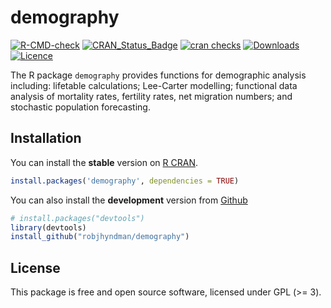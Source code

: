 
<!-- README.md is generated from README.Rmd. Please edit that file -->

# demography

<!-- badges: start -->

[![R-CMD-check](https://github.com/robjhyndman/demography/actions/workflows/R-CMD-check.yaml/badge.svg)](https://github.com/robjhyndman/demography/actions/workflows/R-CMD-check.yaml)
[![CRAN_Status_Badge](https://www.r-pkg.org/badges/version/demography)](https://cran.r-project.org/package=demography)
[![cran
checks](https://badges.cranchecks.info/worst/demography.svg)](https://cran.r-project.org/web/checks/check_results_demography.html)
[![Downloads](https://cranlogs.r-pkg.org/badges/demography)](https://cran.r-project.org/package=demography)
[![Licence](https://img.shields.io/badge/licence-GPL--3-blue.svg)](https://www.gnu.org/licenses/gpl-3.0.en.html)
<!-- badges: end -->

The R package `demography` provides functions for demographic analysis
including: lifetable calculations; Lee-Carter modelling; functional data
analysis of mortality rates, fertility rates, net migration numbers; and
stochastic population forecasting.

## Installation

You can install the **stable** version on [R
CRAN](https://CRAN.R-project.org/package=demography).

``` r
install.packages('demography', dependencies = TRUE)
```

You can also install the **development** version from
[Github](https://github.com/robjhyndman/demography)

``` r
# install.packages("devtools")
library(devtools)
install_github("robjhyndman/demography")
```

## License

This package is free and open source software, licensed under GPL (\>=
3).
